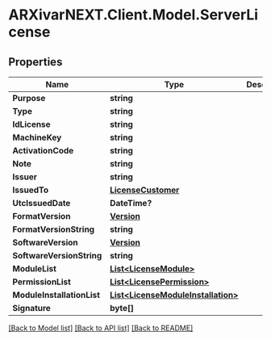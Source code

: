 # ARXivarNEXT.Client.Model.ServerLicense
## Properties

Name | Type | Description | Notes
------------ | ------------- | ------------- | -------------
**Purpose** | **string** |  | [optional] 
**Type** | **string** |  | [optional] 
**IdLicense** | **string** |  | [optional] 
**MachineKey** | **string** |  | [optional] 
**ActivationCode** | **string** |  | [optional] 
**Note** | **string** |  | [optional] 
**Issuer** | **string** |  | [optional] 
**IssuedTo** | [**LicenseCustomer**](LicenseCustomer.md) |  | [optional] 
**UtcIssuedDate** | **DateTime?** |  | [optional] 
**FormatVersion** | [**Version**](Version.md) |  | [optional] 
**FormatVersionString** | **string** |  | [optional] 
**SoftwareVersion** | [**Version**](Version.md) |  | [optional] 
**SoftwareVersionString** | **string** |  | [optional] 
**ModuleList** | [**List&lt;LicenseModule&gt;**](LicenseModule.md) |  | [optional] 
**PermissionList** | [**List&lt;LicensePermission&gt;**](LicensePermission.md) |  | [optional] 
**ModuleInstallationList** | [**List&lt;LicenseModuleInstallation&gt;**](LicenseModuleInstallation.md) |  | [optional] 
**Signature** | **byte[]** |  | [optional] 

[[Back to Model list]](../README.md#documentation-for-models) [[Back to API list]](../README.md#documentation-for-api-endpoints) [[Back to README]](../README.md)

